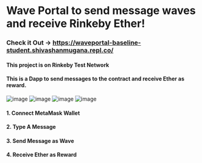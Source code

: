 # Wave Portal to send message waves and receive Rinkeby Ether!

### Check it Out -> https://waveportal-baseline-student.shivashanmugana.repl.co/
#### This project is on Rinkeby Test Network
#### This is a Dapp to send messages to the contract and receive Ether as reward.


![image](https://user-images.githubusercontent.com/30176438/138547990-4a4cd5e8-5949-4d7b-88a5-c207ce77938e.png)
![image](https://user-images.githubusercontent.com/30176438/138548012-f002c599-e7fb-459d-a0c1-bdf7c145c477.png)
![image](https://user-images.githubusercontent.com/30176438/138548209-975b149e-ae52-4fb7-89d4-7770bf55508f.png)
![image](https://user-images.githubusercontent.com/30176438/138549498-e85f121c-a7fa-4ee2-9eff-f58ee51cb6bc.png)




#### 1. Connect MetaMask Wallet
#### 2. Type A Message
#### 3. Send Message as Wave
#### 4. Receive Ether as Reward

